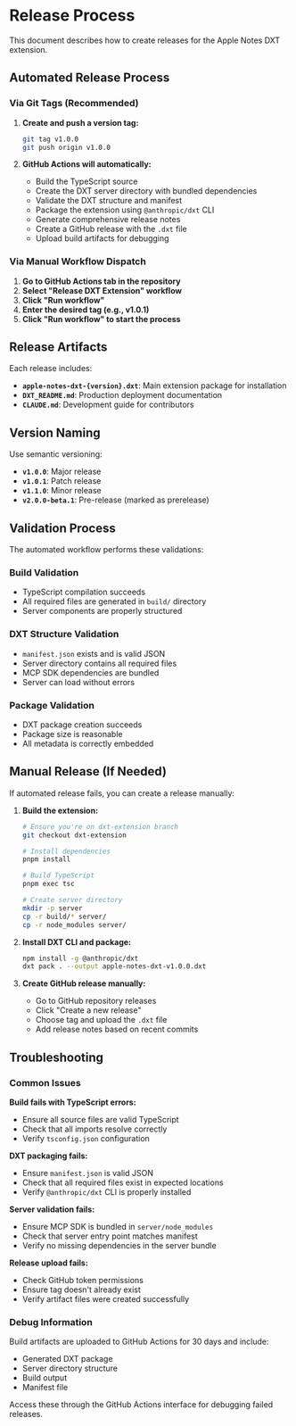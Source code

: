 # Release Process

This document describes how to create releases for the Apple Notes DXT extension.

## Automated Release Process

### Via Git Tags (Recommended)

1. **Create and push a version tag:**
   ```bash
   git tag v1.0.0
   git push origin v1.0.0
   ```

2. **GitHub Actions will automatically:**
   - Build the TypeScript source
   - Create the DXT server directory with bundled dependencies
   - Validate the DXT structure and manifest
   - Package the extension using `@anthropic/dxt` CLI
   - Generate comprehensive release notes
   - Create a GitHub release with the `.dxt` file
   - Upload build artifacts for debugging

### Via Manual Workflow Dispatch

1. **Go to GitHub Actions tab in the repository**
2. **Select "Release DXT Extension" workflow**
3. **Click "Run workflow"**
4. **Enter the desired tag (e.g., v1.0.1)**
5. **Click "Run workflow" to start the process**

## Release Artifacts

Each release includes:

- **`apple-notes-dxt-{version}.dxt`**: Main extension package for installation
- **`DXT_README.md`**: Production deployment documentation
- **`CLAUDE.md`**: Development guide for contributors

## Version Naming

Use semantic versioning:
- **`v1.0.0`**: Major release
- **`v1.0.1`**: Patch release
- **`v1.1.0`**: Minor release
- **`v2.0.0-beta.1`**: Pre-release (marked as prerelease)

## Validation Process

The automated workflow performs these validations:

### Build Validation
- TypeScript compilation succeeds
- All required files are generated in `build/` directory
- Server components are properly structured

### DXT Structure Validation  
- `manifest.json` exists and is valid JSON
- Server directory contains all required files
- MCP SDK dependencies are bundled
- Server can load without errors

### Package Validation
- DXT package creation succeeds
- Package size is reasonable
- All metadata is correctly embedded

## Manual Release (If Needed)

If automated release fails, you can create a release manually:

1. **Build the extension:**
   ```bash
   # Ensure you're on dxt-extension branch
   git checkout dxt-extension
   
   # Install dependencies
   pnpm install
   
   # Build TypeScript
   pnpm exec tsc
   
   # Create server directory
   mkdir -p server
   cp -r build/* server/
   cp -r node_modules server/
   ```

2. **Install DXT CLI and package:**
   ```bash
   npm install -g @anthropic/dxt
   dxt pack . --output apple-notes-dxt-v1.0.0.dxt
   ```

3. **Create GitHub release manually:**
   - Go to GitHub repository releases
   - Click "Create a new release"
   - Choose tag and upload the `.dxt` file
   - Add release notes based on recent commits

## Troubleshooting

### Common Issues

**Build fails with TypeScript errors:**
- Ensure all source files are valid TypeScript
- Check that all imports resolve correctly
- Verify `tsconfig.json` configuration

**DXT packaging fails:**
- Ensure `manifest.json` is valid JSON
- Check that all required files exist in expected locations
- Verify `@anthropic/dxt` CLI is properly installed

**Server validation fails:**
- Ensure MCP SDK is bundled in `server/node_modules`
- Check that server entry point matches manifest
- Verify no missing dependencies in the server bundle

**Release upload fails:**
- Check GitHub token permissions
- Ensure tag doesn't already exist
- Verify artifact files were created successfully

### Debug Information

Build artifacts are uploaded to GitHub Actions for 30 days and include:
- Generated DXT package
- Server directory structure
- Build output
- Manifest file

Access these through the GitHub Actions interface for debugging failed releases.